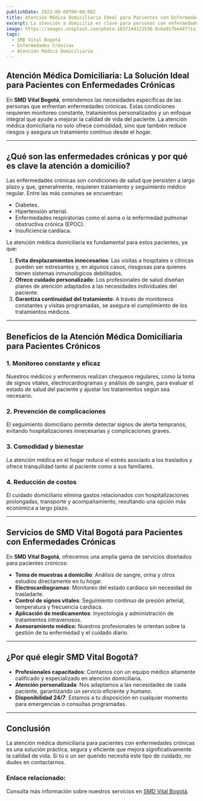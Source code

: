 ```yaml
---
publishDate: 2023-08-09T00:00:00Z
title: Atención Médica Domiciliaria Ideal para Pacientes con Enfermedades Crónicas
excerpt: La atención a domicilio es clave para personas con enfermedades crónicas, permitiendo un control constante y tratamiento adecuado sin la necesidad de trasladarse a centros médicos.
image: https://images.unsplash.com/photo-1637144113536-9c6e917be447?ixlib=rb-4.0.3&ixid=M3wxMjA3fDB8MHxwaG90by1wYWdlfHx8fGVufDB8fHx8fA%3D%3D&auto=format&fit=crop&w=1674&q=80
tags:
  - SMD Vital Bogotá
  - Enfermedades Crónicas
  - Atención Médica Domiciliaria
---
```


## Atención Médica Domiciliaria: La Solución Ideal para Pacientes con Enfermedades Crónicas

En **SMD Vital Bogotá**, entendemos las necesidades específicas de las personas que enfrentan enfermedades crónicas. Estas condiciones requieren monitoreo constante, tratamientos personalizados y un enfoque integral que ayude a mejorar la calidad de vida del paciente. La atención médica domiciliaria no solo ofrece comodidad, sino que también reduce riesgos y asegura un tratamiento continuo desde el hogar.

---

## ¿Qué son las enfermedades crónicas y por qué es clave la atención a domicilio?

Las enfermedades crónicas son condiciones de salud que persisten a largo plazo y que, generalmente, requieren tratamiento y seguimiento médico regular. Entre las más comunes se encuentran:

- Diabetes.
- Hipertensión arterial.
- Enfermedades respiratorias como el asma o la enfermedad pulmonar obstructiva crónica (EPOC).
- Insuficiencia cardíaca.

La atención médica domiciliaria es fundamental para estos pacientes, ya que:

1. **Evita desplazamientos innecesarios**: Las visitas a hospitales o clínicas pueden ser estresantes y, en algunos casos, riesgosas para quienes tienen sistemas inmunológicos debilitados.
2. **Ofrece cuidado personalizado**: Los profesionales de salud diseñan planes de atención adaptados a las necesidades individuales del paciente.
3. **Garantiza continuidad del tratamiento**: A través de monitoreos constantes y visitas programadas, se asegura el cumplimiento de los tratamientos médicos.

---

## Beneficios de la Atención Médica Domiciliaria para Pacientes Crónicos

### 1. **Monitoreo constante y eficaz**
Nuestros médicos y enfermeros realizan chequeos regulares, como la toma de signos vitales, electrocardiogramas y análisis de sangre, para evaluar el estado de salud del paciente y ajustar los tratamientos según sea necesario.

### 2. **Prevención de complicaciones**
El seguimiento domiciliario permite detectar signos de alerta tempranos, evitando hospitalizaciones innecesarias y complicaciones graves.

### 3. **Comodidad y bienestar**
La atención médica en el hogar reduce el estrés asociado a los traslados y ofrece tranquilidad tanto al paciente como a sus familiares.

### 4. **Reducción de costos**
El cuidado domiciliario elimina gastos relacionados con hospitalizaciones prolongadas, transporte y acompañamiento, resultando una opción más económica a largo plazo.

---

## Servicios de SMD Vital Bogotá para Pacientes con Enfermedades Crónicas

En **SMD Vital Bogotá**, ofrecemos una amplia gama de servicios diseñados para pacientes crónicos:

- **Toma de muestras a domicilio**: Análisis de sangre, orina y otros estudios directamente en tu hogar.
- **Electrocardiogramas**: Monitoreo del estado cardíaco sin necesidad de trasladarte.
- **Control de signos vitales**: Seguimiento continuo de presión arterial, temperatura y frecuencia cardíaca.
- **Aplicación de medicamentos**: Inyectología y administración de tratamientos intravenosos.
- **Asesoramiento médico**: Nuestros profesionales te orientan sobre la gestión de tu enfermedad y el cuidado diario.

---

## ¿Por qué elegir SMD Vital Bogotá?

- **Profesionales capacitados**: Contamos con un equipo médico altamente calificado y especializado en atención domiciliaria.
- **Atención personalizada**: Nos adaptamos a las necesidades de cada paciente, garantizando un servicio eficiente y humano.
- **Disponibilidad 24/7**: Estamos a tu disposición en cualquier momento para emergencias o consultas programadas.

---

## Conclusión

La atención médica domiciliaria para pacientes con enfermedades crónicas es una solución práctica, segura y eficiente que mejora significativamente la calidad de vida. Si tú o un ser querido necesita este tipo de cuidado, no dudes en contactarnos.

### **Enlace relacionado**:
Consulta más información sobre nuestros servicios en [SMD Vital Bogotá](https://smdvitalbogota.netlify.app/).
